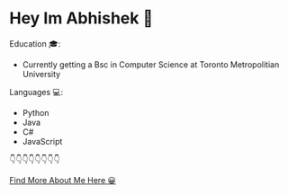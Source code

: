 # Hey Im Abhishek :wave: 

  Education :mortar_board::

   - Currently getting a Bsc in Computer Science at Toronto Metropolitian University 

  Languages :computer::

   - Python
   - Java
   - C#
   - JavaScript

  :point_down::point_down::point_down::point_down::point_down::point_down::point_down::point_down:       
           
  [Find More About Me Here :grinning:](http://abhishek-paul123.s3-website.us-east-2.amazonaws.com/)
